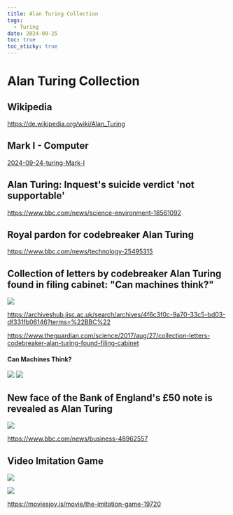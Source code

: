 ```yaml
---
title: Alan Turing Collection
tags:
  - Turing
date: 2024-09-25
toc: true
toc_sticky: true
---
```


# Alan Turing Collection 

## Wikipedia 


<https://de.wikipedia.org/wiki/Alan_Turing>

## Mark I - Computer 

[2024-09-24-turing-Mark-I](2024-09-24-turing-Mark-I.md)

## Alan Turing: Inquest's suicide verdict 'not supportable'
<https://www.bbc.com/news/science-environment-18561092>
## Royal pardon for codebreaker Alan Turing
<https://www.bbc.com/news/technology-25495315>

## Collection of letters by codebreaker Alan Turing found in filing cabinet: "Can machines think?"

![](../_asset/2024-09-25-turing-collection_image_1.jpeg)

<https://archiveshub.jisc.ac.uk/search/archives/4f6c3f0c-9a70-33c5-bd03-df331fb06146?terms=%22BBC%22>

<https://www.theguardian.com/science/2017/aug/27/collection-letters-codebreaker-alan-turing-found-filing-cabinet>

#### Can Machines Think?

![](../_asset/2024-09-25-turing-collection-1727279384866.jpeg)
![](../_asset/2024-09-25-turing-collection_image_2.jpeg)
## New face of the Bank of England's £50 note is revealed as Alan Turing

![](../_asset/2024-09-25-turing-collection_image_3.jpeg)

https://www.bbc.com/news/business-48962557

## Video Imitation Game

![](../_asset/2024-09-25-turing-collection_image_4.jpeg)

![](../_asset/2024-09-25-turing-collection_image_5.jpeg)

<https://moviesjoy.is/movie/the-imitation-game-19720>
